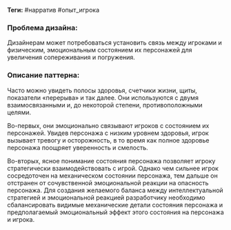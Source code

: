 **Теги:** #нарратив #опыт_игрока
### Проблема дизайна:
Дизайнерам может потребоваться установить связь между игроками и физическим, эмоциональным состоянием их персонажей для увеличения сопереживания и погружения.
### Описание паттерна:
Часто можно увидеть полосы здоровья, счетчики жизни, щиты, показатели «перерыва» и так далее. Они используются с двумя взаимосвязанными и, до некоторой степени, противоположными целями. 

Во-первых, они эмоционально связывают игроков с состоянием их персонажей. Увидев персонажа с низким уровнем здоровья, игрок вызывает тревогу и осторожность, в то время как полное здоровье персонажа поощряет уверенность и смелость.

Во-вторых, ясное понимание состояния персонажа позволяет игроку стратегически взаимодействовать с игрой. Однако чем сильнее игрок сосредоточен на механическом состоянии персонажа, тем дальше он отстранен от сочувственной эмоциональной реакции на опасность персонажа. Для создания желаемого баланса между интеллектуальной стратегией и эмоциональной реакцией разработчику необходимо сбалансировать видимые механические детали состояния персонажа и предполагаемый эмоциональный эффект этого состояния на персонажа и игрока.
